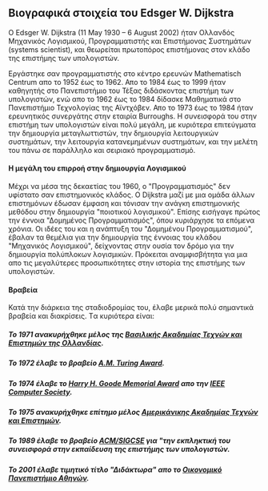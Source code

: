 ## Βιογραφικά στοιχεία του Edsger W. Dijkstra 

Ο Edsger W. Dijkstra (11 May 1930 – 6 August 2002) ήταν Ολλανδός Μηχανικός Λογισμικού, Προγραμματιστής και Επιστήμονας Συστημάτων (systems scientist), και θεωρείται πρωτοπόρος επιστήμονας στον κλάδο της επιστήμης των υπολογιστών. 

Εργάστηκε σαν προγραμματιστής στο κέντρο ερευνών Mathematisch Centrum απο το 1952 έως το 1962. Απο το 1984 έως το 1999 ήταν καθηγητής στο Πανεπιστήμιο του Τέξας διδάσκοντας επιστήμη των υπολογιστών, ενώ απο το 1962 έως το 1984 δίδασκε Μαθηματικά στο Πανεπιστήμιο Τεχνολογίας της Αϊντχόβεν. Απο το 1973 έως το 1984 ήταν ερευνητικός συνεργάτης στην εταιρία Burroughs.
Η συνεισφορά του στην επιστήμη των υπολογιστών είναι πολύ μεγάλη, με κυριότερα επιτεύγματα την δημιουργία μεταγλωττιστών, την δημιουργία λειτουργικών συστημάτων, την λειτουργία κατανεμημένων συστημάτων, και την μελέτη του πάνω σε παράλληλο και σειριακό προγραμματισμό. 

#### Η μεγάλη του επιρροή στην δημιουργία Λογισμικού
Μέχρι να μέσα της δεκαετίας του 1960, ο "Προγραμματισμός" δεν υφίστατο σαν επιστημονικός κλάδος. Ο Dijkstra μαζί με μια ομάδα άλλων επιστημόνων έδωσαν έμφαση και τόνισαν την ανάγκη επιστημονικής μεθόδου στην δημιουργία "ποιοτικού λογισμικού". Επίσης εισήγαγε πρώτος την έννοια "Δομημένος Προγραμματισμός", όπου κυριάρχησε τα επόμενα χρόνια.
Οι ιδέες του και η ανάπτυξη του "Δομημένου Προγραμματισμού", έβαλαν τα θεμέλια για την δημιουργία της έννοιας του κλάδου "Μηχανικός Λογισμικού", δείχνοντας στην ουσία τον δρόμο για την δημιουργία πολύπλοκων λογισμικών. Πρόκειται αναμφισβήτητα για μια απο τις μεγαλύτερες προσωπικότητες στην ιστορία της επιστήμης των υπολογιστών.

#### Βραβεία
Κατά την διάρκεια της σταδιοδρομίας του, έλαβε μερικά πολύ σημαντικά βραβεία και διακρίσεις. Tα κυριότερα είναι:

##### Το 1971 ανακυρήχθηκε μέλος της [Βασιλικής Ακαδημίας Τεχνών και Επιστημών της Ολλανδίας](https://en.wikipedia.org/wiki/Royal_Netherlands_Academy_of_Arts_and_Sciences).
##### Το 1972 έλαβε το βραβείο [A.M. Turing Award](https://en.wikipedia.org/wiki/Turing_Award).
##### Το 1974 έλαβε το [Harry H. Goode Memorial Award](https://en.wikipedia.org/wiki/Harry_H._Goode_Memorial_Award) απο την [IEEE Computer Society](https://en.wikipedia.org/wiki/IEEE_Computer_Society).
##### Το 1975 ανακυρήχθηκε επίτημο μέλος [Αμερικάνικης Ακαδημίας Τεχνών και Επιστημών](https://en.wikipedia.org/wiki/American_Academy_of_Arts_and_Sciences).
##### Το 1989 έλαβε το βραβείο [ACM/SIGCSE](https://en.wikipedia.org/wiki/SIGCSE) για "την εκπληκτική του συνεισφορά στην εκπαίδευση της επιστήμης των υπολογιστών.
##### Το 2001 έλαβε τιμητικό τίτλο "Διδάκτωρα" απο το [Οικονομικό Πανεπιστήμιο Αθηνών](https://en.wikipedia.org/wiki/Athens_University_of_Economics_and_Business).








